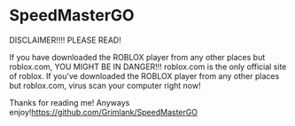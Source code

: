 # SpeedMasterGO


DISCLAIMER!!!! PLEASE READ!


If you have downloaded the ROBLOX player from any other places but roblox.com, YOU MIGHT BE IN DANGER!!! roblox.com is the only official site of roblox.
If you've downloaded the ROBLOX player from any other places but roblox.com, virus scan your computer right now!

Thanks for reading me! Anyways enjoy!https://github.com/Grimlank/SpeedMasterGO
